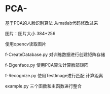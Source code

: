 # PCA-
基于PCA的人脸识别算法 从matlab代码修改过来

图片：图片大小 384*256

使用opencv读取图片

f-CreateDatabase.py 对训练数据进行创建矩阵存储

f-Eigenface.py 使用PCA算法计算脸部矩阵 

f-Recognize.py 使用TestImage进行匹配 计算距离

example.py 三个函数和主函数进行整合 
